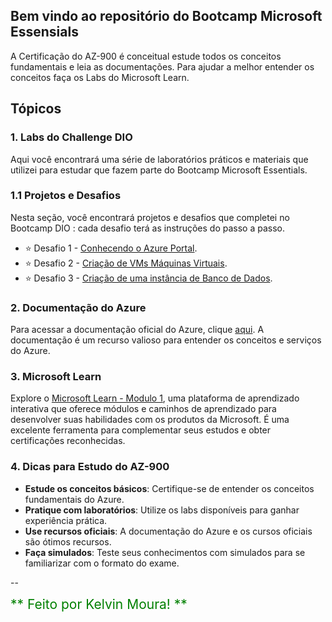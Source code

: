 ## Bem vindo ao repositório do Bootcamp Microsoft Essensials

A Certificação do AZ-900 é conceitual estude todos os conceitos fundamentais e leia as documentações. Para ajudar a melhor entender os conceitos faça os Labs do Microsoft Learn. 

## Tópicos

### 1. Labs do Challenge DIO
Aqui você encontrará uma série de laboratórios práticos e materiais que utilizei para estudar que fazem parte do Bootcamp Microsoft Essentials.

### 1.1 Projetos e Desafios
Nesta seção, você encontrará projetos e desafios que completei no Bootcamp DIO : cada desafio terá as instruções do passo a passo.

- ⭐ Desafio 1 - [Conhecendo o Azure Portal](https://github.com/clouder-km/Challenge-Azure-Dio/blob/main/01%20-%20Azure%20Portal%20.md). 
- ⭐ Desafio 2 - [Criação de VMs Máquinas Virtuais](https://github.com/clouder-km/Challenge-Azure-Dio/blob/main/02%20-%20Maquinas%20Virtuais(Virtual%20Machine).md).
- ⭐ Desafio 3 - [Criação de uma instância de Banco de Dados](https://github.com/clouder-km/Challenge-Azure-Dio/blob/main/03%20-%20Banco%20de%20dados(DataBase).md).



### 2. Documentação do Azure
Para acessar a documentação oficial do Azure, clique [aqui](https://learn.microsoft.com/pt-br/azure/). A documentação é um recurso valioso para entender os conceitos e serviços do Azure.

### 3. Microsoft Learn 

Explore o [Microsoft Learn - Modulo 1](https://learn.microsoft.com/en-us/training/modules/describe-azure-compute-networking-services/1-introduction), uma plataforma de aprendizado interativa que oferece módulos e caminhos de aprendizado para desenvolver suas habilidades com os produtos da Microsoft. É uma excelente ferramenta para complementar seus estudos e obter certificações reconhecidas.

### 4. Dicas para Estudo do AZ-900
- **Estude os conceitos básicos**: Certifique-se de entender os conceitos fundamentais do Azure.
- **Pratique com laboratórios**: Utilize os labs disponíveis para ganhar experiência prática.
- **Use recursos oficiais**: A documentação do Azure e os cursos oficiais são ótimos recursos.
- **Faça simulados**: Teste seus conhecimentos com simulados para se familiarizar com o formato do exame.

--

<span style="font-size: 1.5em; color: green;">** Feito por Kelvin Moura! **</span>
